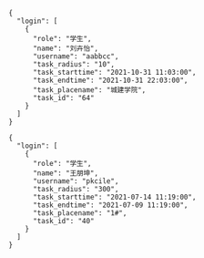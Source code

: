 <!--
 * @Author: your name
 * @Date: 2021-10-31 11:06:03
 * @LastEditTime: 2021-10-31 11:07:54
 * @LastEditors: Please set LastEditors
 * @Description: In User Settings Edit
 * @FilePath: /graduation-project-master/doc/temp.md
-->

```
{
  "login": [
    {
      "role": "学生",
      "name": "刘卉怡",
      "username": "aabbcc",
      "task_radius": "10",
      "task_starttime": "2021-10-31 11:03:00",
      "task_endtime": "2021-10-31 22:03:00",
      "task_placename": "城建学院",
      "task_id": "64"
    }
  ]
}

{
  "login": [
    {
      "role": "学生",
      "name": "王朋坤",
      "username": "pkcile",
      "task_radius": "300",
      "task_starttime": "2021-07-14 11:19:00",
      "task_endtime": "2021-07-09 11:19:00",
      "task_placename": "1#",
      "task_id": "40"
    }
  ]
}
```